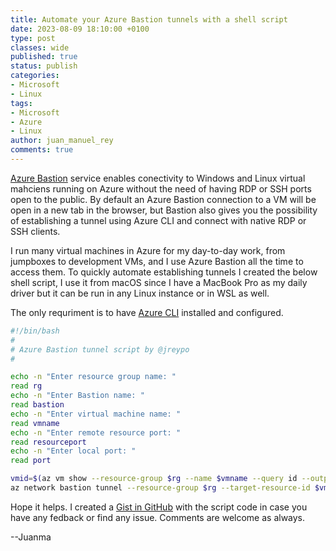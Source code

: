 ```yaml
---
title: Automate your Azure Bastion tunnels with a shell script 
date: 2023-08-09 18:10:00 +0100
type: post
classes: wide
published: true
status: publish
categories:
- Microsoft
- Linux
tags:
- Microsoft
- Azure
- Linux
author: juan_manuel_rey
comments: true
---
```


[Azure Bastion](https://learn.microsoft.com/en-us/azure/bastion/) service enables conectivity to Windows and Linux virtual mahciens running on Azure without the need of having RDP or SSH ports open to the public. By default an Azure Bastion connection to a VM will be open in a new tab in the browser, but Bastion also gives you the possibility of establishing a tunnel using Azure CLI and connect with native RDP or SSH clients.

I run many virtual machines in Azure for my day-to-day work, from jumpboxes to development VMs, and I use Azure Bastion all the time to access them. To quickly automate establishing tunnels I created the below shell script, I use it from macOS since I have a MacBook Pro as my daily driver but it can be run in any Linux instance or in WSL as well.

The only requriment is to have [Azure CLI](https://learn.microsoft.com/en-us/cli/azure/) installed and configured.

```bash
#!/bin/bash
#
# Azure Bastion tunnel script by @jreypo
#

echo -n "Enter resource group name: "
read rg
echo -n "Enter Bastion name: "
read bastion
echo -n "Enter virtual machine name: "
read vmname
echo -n "Enter remote resource port: "
read resourceport
echo -n "Enter local port: "
read port

vmid=$(az vm show --resource-group $rg --name $vmname --query id --output tsv)
az network bastion tunnel --resource-group $rg --target-resource-id $vmid --resource-port $resourceport --port $port --name $bastion
```

Hope it helps. I created a [Gist in GitHub](https://gist.github.com/jreypo/babf475d1a2b678b7dc1347f6dc78f9f) with the script code in case you have any fedback or find any issue. Comments are welcome as always.

--Juanma